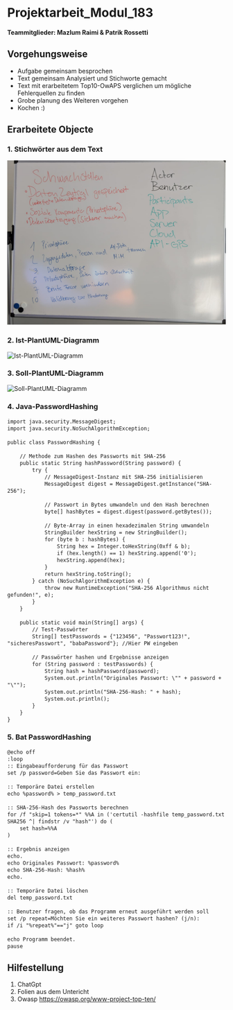 # Projektarbeit_Modul_183

#### Teammitglieder: Mazlum Raimi & Patrik Rossetti

## Vorgehungsweise

- Aufgabe gemeinsam besprochen
- Text gemeinsam Analysiert und Stichworte gemacht
- Text mit erarbeitetem Top10-OwAPS verglichen um mögliche Fehlerquellen zu finden
- Grobe planung des Weiteren vorgehen
- Kochen :)

## Erarbeitete Objecte

### 1. Stichwörter aus dem Text

![Stichworter](StichworteZumText.jpg)

### 2. Ist-PlantUML-Diagramm

![Ist-PlantUML-Diagramm](S.jpg)

### 3. Soll-PlantUML-Diagramm

![Soll-PlantUML-Diagramm](S.jpg)

### 4. Java-PasswordHashing

```
import java.security.MessageDigest;
import java.security.NoSuchAlgorithmException;

public class PasswordHashing {

    // Methode zum Hashen des Passworts mit SHA-256
    public static String hashPassword(String password) {
        try {
            // MessageDigest-Instanz mit SHA-256 initialisieren
            MessageDigest digest = MessageDigest.getInstance("SHA-256");

            // Passwort in Bytes umwandeln und den Hash berechnen
            byte[] hashBytes = digest.digest(password.getBytes());

            // Byte-Array in einen hexadezimalen String umwandeln
            StringBuilder hexString = new StringBuilder();
            for (byte b : hashBytes) {
                String hex = Integer.toHexString(0xff & b);
                if (hex.length() == 1) hexString.append('0');
                hexString.append(hex);
            }
            return hexString.toString();
        } catch (NoSuchAlgorithmException e) {
            throw new RuntimeException("SHA-256 Algorithmus nicht gefunden!", e);
        }
    }

    public static void main(String[] args) {
        // Test-Passwörter
        String[] testPasswords = {"123456", "Passwort123!", "sicheresPasswort", "babaPassword"}; //Hier PW eingeben

        // Passwörter hashen und Ergebnisse anzeigen
        for (String password : testPasswords) {
            String hash = hashPassword(password);
            System.out.println("Originales Passwort: \"" + password + "\"");
            System.out.println("SHA-256-Hash: " + hash);
            System.out.println();
        }
    }
}

```

### 5. Bat PasswordHashing

```
@echo off
:loop
:: Eingabeaufforderung für das Passwort
set /p password=Geben Sie das Passwort ein:

:: Temporäre Datei erstellen
echo %password% > temp_password.txt

:: SHA-256-Hash des Passworts berechnen
for /f "skip=1 tokens=*" %%A in ('certutil -hashfile temp_password.txt SHA256 ^| findstr /v "hash"') do (
    set hash=%%A
)

:: Ergebnis anzeigen
echo.
echo Originales Passwort: %password%
echo SHA-256-Hash: %hash%
echo.

:: Temporäre Datei löschen
del temp_password.txt

:: Benutzer fragen, ob das Programm erneut ausgeführt werden soll
set /p repeat=Möchten Sie ein weiteres Passwort hashen? (j/n):
if /i "%repeat%"=="j" goto loop

echo Programm beendet.
pause

```

## Hilfestellung

1. ChatGpt
2. Folien aus dem Untericht
3. Owasp https://owasp.org/www-project-top-ten/
